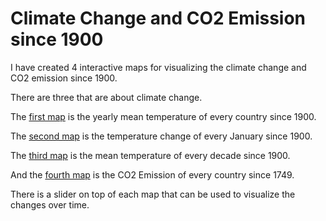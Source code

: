 # Climate Change and CO2 Emission since 1900


I have created 4 interactive maps for visualizing the climate change and CO2 emission since 1900.

There are three that are about climate change.

The [first map](annual_temperature_map.html) is the yearly mean temperature of every country since 1900.

The [second map](january_temperature_map.html) is the temperature change of every January since 1900.

The [third map](decade_temperature_map.html) is the mean temperature of every decade since 1900.

And the [fourth map](emission_map.html) is the CO2 Emission of every country since 1749.


There is a slider on top of each map that can be used to visualize the changes over time.
